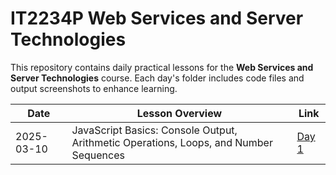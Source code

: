 # IT2234P Web Services and Server Technologies

This repository contains daily practical lessons for the **Web Services and Server Technologies** course. 
Each day's folder includes code files and output screenshots to enhance learning.


| Date       | Lesson Overview | Link |
|------------|---------------|------|
| 2025-03-10 | JavaScript Basics: Console Output, Arithmetic Operations, Loops, and Number Sequences | [Day 1](./2025.3.10/) |
